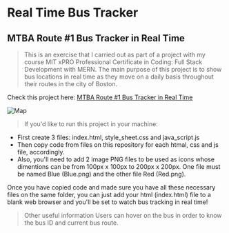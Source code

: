 # Real Time Bus Tracker
## MTBA Route #1 Bus Tracker in Real Time
> This is an exercise that I carried out as part of a project with my course MIT xPRO Professional Certificate in Coding: Full Stack Development with MERN. 
> The main purpose of this project is to show bus locations in real time as they move on a daily basis throughout their routes in the city of Boston.

Check this project here: [MTBA Route #1 Bus Tracker in Real Time](https://jorgeamparan.github.io/real-time_bus_tracker)

![Map](https://github.com/JorgeAmparan/real-time_bus_tracker/blob/8409e3124c274bc98514c09d2f51d08e56a301ad/MTBA%20Route%20%231%20Bus%20Locations%20in%20Real%20Time.png)

> If you'd like to run this project in your machine: 
   * First create 3 files: index.html, style_sheet.css and java_script.js
   * Then copy code from files on this repository for each htmal, css and js file, accordingly.
   * Also, you'll need to add 2 image PNG files to be used as icons whose dimentions can be from 100px x 100px to 200px x 200px. One file must be named Blue (Blue.png) and the other file Red (Red.png).

Once you have copied code and made sure you have all these necessary files on the same folder, you can just add your html (index.html) file to a blank web browser and you'll be set to watch bus tracking in real time!  

> Other useful information
  Users can hover on the bus in order to know the bus ID and current bus route.
